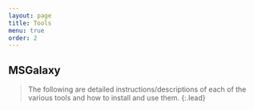 ```yaml
---
layout: page
title: Tools
menu: true
order: 2
---
```


## MSGalaxy


> The following are detailed instructions/descriptions of each of the various tools and how to install and use them.
{:.lead}



